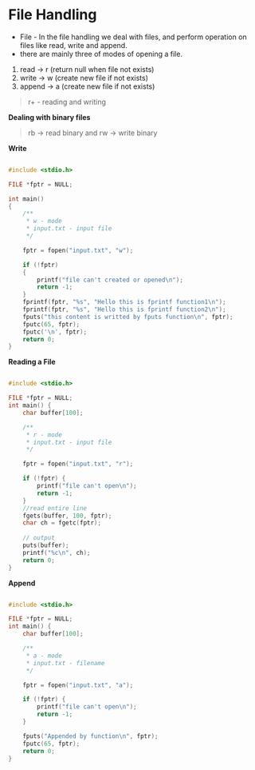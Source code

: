 # File Handling

- File - In the file handling we deal with files, and perform operation on files like read, write and append.
- there are mainly three of modes of opening a file.

1. read -> r (return null when file not exists)
2. write -> w (create new file if not exists)
3. append -> a (create new file if not exists)

> r+ - reading and writing

**Dealing with binary files**

> rb -> read binary and rw -> write binary

**Write**

```c

#include <stdio.h>

FILE *fptr = NULL;

int main()
{
    /**
     * w - mode
     * input.txt - input file
     */

    fptr = fopen("input.txt", "w");

    if (!fptr)
    {
        printf("file can't created or opened\n");
        return -1;
    }
    fprintf(fptr, "%s", "Hello this is fprintf function1\n");
    fprintf(fptr, "%s", "Hello this is fprintf function2\n");
    fputs("this content is writted by fputs function\n", fptr); 
    fputc(65, fptr);
    fputc('\n', fptr);  
    return 0;
}
```

**Reading a File**


```c

#include <stdio.h>

FILE *fptr = NULL;
int main() {
    char buffer[100];

    /**
     * r - mode
     * input.txt - input file
     */

    fptr = fopen("input.txt", "r");

    if (!fptr) {
        printf("file can't open\n");
        return -1;
    }
    //read entire line
    fgets(buffer, 100, fptr);
    char ch = fgetc(fptr);
    
    // output
    puts(buffer);
    printf("%c\n", ch);
    return 0;
}
```

**Append**

```c

#include <stdio.h>

FILE *fptr = NULL;
int main() {
    char buffer[100];

    /**
     * a - mode
     * input.txt - filename
     */

    fptr = fopen("input.txt", "a");

    if (!fptr) {
        printf("file can't open\n");
        return -1;
    }

    fputs("Appended by function\n", fptr);
    fputc(65, fptr);
    return 0;
}

```
